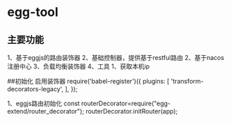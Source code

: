 # egg-tool
## 主要功能
1、基于eggjs的路由装饰器
2、基础控制器，提供基于restful路由
2、基于nacos注册中心
3、负载均衡装饰器
4、工具
   1、获取本机ip

##初始化
启用装饰器
require('babel-register')({
  plugins: [
    'transform-decorators-legacy',
  ],
});

1、eggjs路由初始化
    const routerDecorator=require("egg-extend/router_decorator");
    routerDecorator.initRouter(app);
